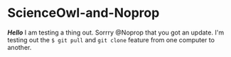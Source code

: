 # ScienceOwl-and-Noprop

__***Hello***__  I am testing a thing out.  Sorrry @Noprop that you got an update. I'm testing out the ```$ git pull``` and ```git clone``` feature from one computer to another.